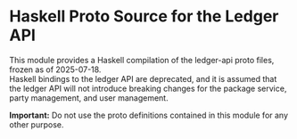 Haskell Proto Source for the Ledger API
=======================================

This module provides a Haskell compilation of the ledger-api proto files, frozen as of 2025-07-18.  
Haskell bindings to the ledger API are deprecated, and it is assumed that the ledger API will not introduce breaking changes for the package service, party management, and user management.

**Important:** Do not use the proto definitions contained in this module for any other purpose.